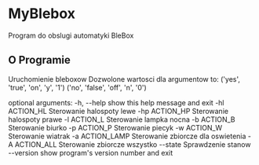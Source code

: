 # MyBlebox
  Program do obslugi automatyki BleBox
  
  ## O Programie

Uruchomienie bleboxow
Dozwolone wartosci dla argumentow to:
('yes', 'true', 'on', 'y', '1')
('no', 'false', 'off', 'n', '0')
    
optional arguments:
  -h, --help      show this help message and exit
  -hl ACTION_HL   Sterowanie halospoty lewe
  -hp ACTION_HP   Sterowanie halospoty prawe
  -l ACTION_L     Sterowanie lampka nocna
  -b ACTION_B     Sterowanie biurko
  -p ACTION_P     Sterowanie piecyk
  -w ACTION_W     Sterowanie wiatrak
  -a ACTION_LAMP  Sterowanie zbiorcze dla oswietenia
  -A ACTION_ALL   Sterowanie zbiorcze wszystko
  --state         Sprawdzenie stanow
  --version       show program's version number and exit
